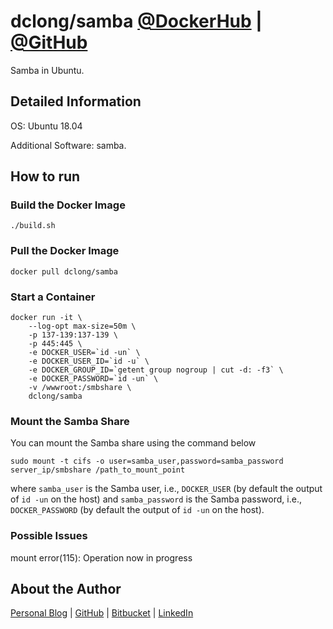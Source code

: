 # dclong/samba [@DockerHub](https://hub.docker.com/r/dclong/samba/) | [@GitHub](https://github.com/dclong/docker-samba)

Samba in Ubuntu. 

## Detailed Information

OS: Ubuntu 18.04

Additional Software: samba.

## How to run

### Build the Docker Image

```
./build.sh
```

### Pull the Docker Image

```
docker pull dclong/samba
```

### Start a Container

```
docker run -it \
    --log-opt max-size=50m \
    -p 137-139:137-139 \
    -p 445:445 \
    -e DOCKER_USER=`id -un` \
    -e DOCKER_USER_ID=`id -u` \
    -e DOCKER_GROUP_ID=`getent group nogroup | cut -d: -f3` \
    -e DOCKER_PASSWORD=`id -un` \
    -v /wwwroot:/smbshare \
    dclong/samba
```

### Mount the Samba Share

You can mount the Samba share using the command below
```
sudo mount -t cifs -o user=samba_user,password=samba_password server_ip/smbshare /path_to_mount_point
```
where `samba_user` is the Samba user, i.e., `DOCKER_USER` (by default the output of `id -un` on the host)
and `samba_password` is the Samba password, i.e., `DOCKER_PASSWORD` (by default the output of `id -un` on the host).

### Possible Issues 

mount error(115): Operation now in progress


## About the Author

[Personal Blog](http://www.legendu.net)   |   [GitHub](https://github.com/dclong)   |   [Bitbucket](https://bitbucket.org/dclong/)   |   [LinkedIn](http://www.linkedin.com/in/ben-chuanlong-du-1239b221/)


